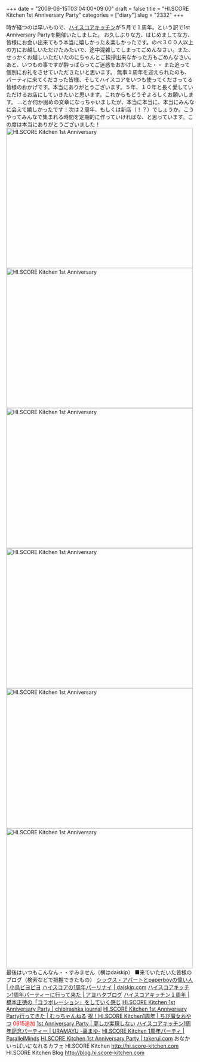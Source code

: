 +++
date = "2009-06-15T03:04:00+09:00"
draft = false
title = "HI.SCORE Kitchen 1st Anniversary Party"
categories = ["diary"]
slug = "2332"
+++

時が経つのは早いもので、<a href="http://hi.score-kitchen.com" target="_blank">ハイスコアキッチン</a>が５月で１周年。という訳で1st Anniversary Partyを開催いたしました。
お久しぶりな方、はじめましてな方、皆様にお会い出来てもう本当に嬉しかった＆楽しかったです。のべ３００人以上の方にお越しいただけたみたいで、途中混雑してしまってごめんなさい。また、せっかくお越しいただいたのにちゃんとご挨拶出来なかった方もごめんなさい。
あと、いつもの事ですが酔っぱらってご迷惑をおかけしました・・
また追って個別にお礼をさせていただきたいと思います。
無事１周年を迎えられたのも、パーティに来てくださった皆様、そしてハイスコアをいつも使ってくださってる皆様のおかげです。本当にありがとうございます。５年、１０年と長く愛していただけるお店にしていきたいと思います。これからもどうぞよろしくお願いします。
…とか何か固めの文章になっちゃいましたが、本当に本当に、本当にみんなに会えて嬉しかったです！次は２周年、もしくは新店（！？）でしょうか。こうやってみんなで集まれる時間を定期的に作っていければな、と思っています。この度は本当にありがとうございました！
<a href="http://www.flickr.com/photos/h-b-k-r/3622954724/" title="HI.SCORE Kitchen 1st Anniversary by hbkr, on Flickr"><img src="http://farm4.static.flickr.com/3388/3622954724_b38803a48c.jpg" width="500" height="375" alt="HI.SCORE Kitchen 1st Anniversary" /></a>
<a href="http://www.flickr.com/photos/h-b-k-r/3622953666/" title="HI.SCORE Kitchen 1st Anniversary by hbkr, on Flickr"><img src="http://farm4.static.flickr.com/3392/3622953666_956b5f8a9f.jpg" width="500" height="375" alt="HI.SCORE Kitchen 1st Anniversary" /></a>
<a href="http://www.flickr.com/photos/h-b-k-r/3622125433/" title="HI.SCORE Kitchen 1st Anniversary by hbkr, on Flickr"><img src="http://farm4.static.flickr.com/3334/3622125433_f51d03352d.jpg" width="500" height="375" alt="HI.SCORE Kitchen 1st Anniversary" /></a>
<a href="http://www.flickr.com/photos/h-b-k-r/3622952444/" title="HI.SCORE Kitchen 1st Anniversary by hbkr, on Flickr"><img src="http://farm4.static.flickr.com/3313/3622952444_8560f94d49.jpg" width="500" height="375" alt="HI.SCORE Kitchen 1st Anniversary" /></a>
<a href="http://www.flickr.com/photos/h-b-k-r/3622959444/" title="HI.SCORE Kitchen 1st Anniversary by hbkr, on Flickr"><img src="http://farm4.static.flickr.com/3650/3622959444_5f9a7e2aae.jpg" width="500" height="375" alt="HI.SCORE Kitchen 1st Anniversary" /></a>
<a href="http://www.flickr.com/photos/h-b-k-r/3622144275/" title="HI.SCORE Kitchen 1st Anniversary by hbkr, on Flickr"><img src="http://farm3.static.flickr.com/2436/3622144275_e72c092c7b.jpg" width="500" height="375" alt="HI.SCORE Kitchen 1st Anniversary" /></a>
最後はいつもこんなん・・すみません（横はdaiskip）
■来ていただいた皆様のブログ（検索などで把握できたもの）
<a href="http://kotoripiyopiyo.com/" target="_blank">シックス・アパートとpaperboyの偉い人 | 小鳥ピヨピヨ</a>
<a href="http://daiskip.com/blog/2009/06/14/1805" target="_blank">ハイスコアの1周年パーリナイ | daiskip.com</a>
<a href="http://ayohata.jugem.jp/?eid=1653" target="_blank">ハイスコアキッチン1周年パーティーに行って来た | アヨハタブログ</a>
<a href="http://blog.livedoor.jp/nulab_hashimoto/archives/51454355.html" target="_blank">ハイスコアキッチン１周年 | 橋本正徳の「コラボレーション」をしていく感じ</a>
<a href="http://chibirashka.jp/blog/?p=903" target="_blank">HI.SCORE Kitchen 1st Anniversary Party | chibirashka journal</a>
<a href="http://mucchan.info/?p=531" target="_blank">HI.SCORE Kitchen 1st Anniversary Party行ってきた | むっちゃんねる</a>
<a href="http://yaplog.jp/pi-chicchi/archive/3570" target="_blank">祝！HI.SCORE Kitchen1周年 | ちび魔女おやつ</a>
<span style="color:red">0615追加</span>
<a href="http://blog.livedoor.jp/goroyasu/archives/637843.html" target="_blank">1st Anniversary Party | 夢しか実現しない</a>
<a href="http://uramayu.typepad.jp/blog/2009/06/1-857e.html" target="_blank">ハイスコアキッチン1周年記念パーティー | URAMAYU -裏まゆ-</a>
<a href="http://blog.parallelminds.jp/?eid=307" target="_blank">HI.SCORE Kitchen 1周年パーティ | ParallelMinds</a>
<a href="http://takerui.com/2009/06/hi-score-kitchen-1st-anniversary-party/" target="_blank">HI.SCORE Kitchen 1st Anniversary Party | takerui.com</a>
おなかいっぱいになれるカフェ HI.SCORE Kitchen
<a href="http://hi.score-kitchen.com" target="_blank">http://hi.score-kitchen.com</a>
HI.SCORE Kitchen Blog
<a href="http://blog.hi.score-kitchen.com" target="_blank">http://blog.hi.score-kitchen.com</a>
